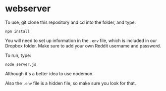 # webserver

To use, git clone this repository and cd into the folder, and type:
```
npm install
```
You will need to set up information in the `.env` file, which is included in our Dropbox folder. Make sure to add your own Reddit username and password.

To run, type:
```
node server.js
```
Although it's a better idea to use nodemon.

Also the `.env` file is a hidden file, so make sure you look for that.
